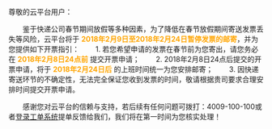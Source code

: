 
尊敬的云平台用户：

&emsp;&emsp;鉴于快递公司春节期间放假等多种因素，为了降低在春节放假期间寄送发票丢失等风险，云平台将于 <font color="orange">**2018年2月9日至2018年2月24日暂停发票的邮寄**</font>，并为您提供如下开票指引：
&emsp;&emsp;1. 若您希望申请的发票在春节前为您寄出，请您务必在 <font color="orange">**2018年2月8日24点前**</font> 提交开票申请；
&emsp;&emsp;2. 2018年2月8日24点后提交的开票申请，将于 <font color="orange">**2018年2月24日后**</font> 的上班时间统一为您安排邮寄；
&emsp;&emsp;3. 因快递寄送环节的不确定性，无法完全保证您收到发票的时间，敬请根据贵司要求合理安排时间提交开票申请。


&emsp;&emsp;感谢您对云平台的信赖与支持，若后续有任何问题可拨打：4009-100-100或者[登录工单系统](http://console.tcecqpoc.fsphere.cn/workorder/category/create?level1_id=1&level2_id=2&level1_name=公共基础类问题&level2_name=计费和财务类)提单反馈给我们，我们将在第一时间为您核实处理！
